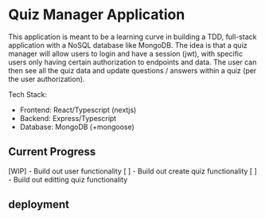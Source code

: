 # Quiz Manager Application

This application is meant to be a learning curve in building a TDD, full-stack application with a NoSQL database like MongoDB. The idea is that a quiz manager will allow users to login and have a session (jwt), with specific users only having certain authorization to endpoints and data. The user can then see all the quiz data and update questions / answers within a quiz (per the user authorization).

Tech Stack:
  - Frontend: React/Typescript (nextjs)
  - Backend: Express/Typescript
  - Database: MongoDB (+mongoose)

## Current Progress

[WIP] - Build out user functionality
[ ] - Build out create quiz functionality
[ ] - Build out editting quiz functionality


## deployment